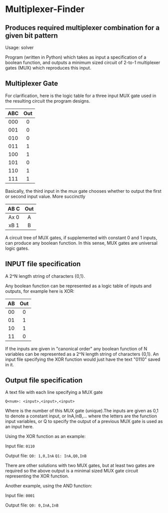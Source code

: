 # Multiplexer-Finder
Produces required multiplexer combination for a given bit pattern
-------------------------------------------------------------------------------
Usage: solver <inputfile> <outputfile>

Program (written in Python) which takes as input a specification of a boolean function, and outputs a minimum sized circuit of 2-to-1 multiplexer gates (MUX) which reproduces this input.

Multiplexer Gate
------------------------
For clarification, here is the logic table for a three input MUX gate used in the resulting circuit the program designs.


|ABC|Out|
|:-----:|:----:|
|000| 0 |
|001| 0 |
|010| 0 |
|011| 1 |
|100| 1 |
|101| 0 |
|110| 1 |
|111| 1 |

Basically, the third input in the mux gate chooses whether to output the first or second input value.  More succinctly

|AB C| Out|
|:----:|:----:|
|Ax 0| A|
|xB 1| B|

A circuit tree of MUX gates, if supplemented with constant 0 and 1 inputs, can produce any boolean function.  In this sense, MUX gates are universal logic gates.


INPUT file specification
------------------------

A 2^N length string of characters {0,1}.

Any boolean function can be represented as a logic table of inputs and outputs, for example here is XOR:

AB| Out|
|:--:|:----:|
|00| 0|
|01| 1|
|10| 1|
|11| 0|

If the inputs are given in "canonical order" any boolean function of N variables can be represented as a 
2^N length string of characters {0,1}. An input file specifying the XOR function would just have the text "0110" saved in it.

Output file specification
-------------------------
A text file with each line specifying a MUX gate

`Q<num>: <input>,<input>,<input>`

Where <num> is the number of this MUX gate (unique).The inputs are given as 0,1 to denote a constant input, or InA,InB,...  where the letters are the function input variables, or Q<num> to specify the output of a previous MUX gate is used as an input here.

Using the XOR function as an example:

Input file:
`0110`

Output file:
`Q0: 1,0,InA`
`Q1: InA,Q0,InB`

There are other solutions with two MUX gates, but at least two gates are 
required so the above output is a minimal sized MUX gate circuit representing 
the XOR function.

Another example, using the AND function:

Input file:
`0001`

Output file:
`Q0: 0,InA,InB`
